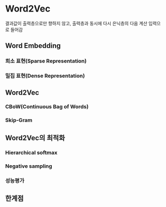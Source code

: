 # Word2Vec
결과값이 출력층으로만 향하지 않고, 출력층과 동시에 다시 은닉층의 다음 계산 입력으로 들어감

## Word Embedding
### 희소 표현(Sparse Representation)
### 밀집 표현(Dense Representation)

## Word2Vec
### CBoW(Continuous Bag of Words)
### Skip-Gram

## Word2Vec의 최적화
### Hierarchical softmax
### Negative sampling
### 성능평가

## 한계점
